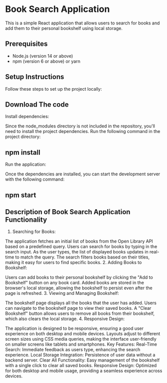 # Book Search Application

This is a simple React application that allows users to search for books and add them to their personal bookshelf using local storage.

## Prerequisites

- Node.js (version 14 or above)
- npm (version 6 or above) or yarn

## Setup Instructions

Follow these steps to set up the project locally:

## Download The code 

Install dependencies:

Since the node_modules directory is not included in the repository, you'll need to install the project dependencies. Run the following command in the project directory:

## npm install


Run the application:

Once the dependencies are installed, you can start the development server with the following command:


## npm start

## Description of Book Search Application Functionality

1. Searching for Books:

The application fetches an initial list of books from the Open Library API based on a predefined query.
Users can search for books by typing in the search input. As the user types, the list of displayed books updates in real-time to match the query.
The search filters books based on their titles, making it easy for users to find specific books.
2. Adding Books to Bookshelf:

Users can add books to their personal bookshelf by clicking the "Add to Bookshelf" button on any book card.
Added books are stored in the browser's local storage, allowing the bookshelf to persist even after the page is refreshed.
3. Viewing and Managing Bookshelf:

The bookshelf page displays all the books that the user has added.
Users can navigate to the bookshelf page to view their saved books.
A "Clear Bookshelf" button allows users to remove all books from their bookshelf, which also clears the local storage.
4. Responsive Design:

The application is designed to be responsive, ensuring a good user experience on both desktop and mobile devices.
Layouts adjust to different screen sizes using CSS media queries, making the interface user-friendly on smaller screens like tablets and smartphones.
Key Features:
Real-Time Search: Immediate feedback as users type, enhancing the search experience.
Local Storage Integration: Persistence of user data without a backend server.
Clear All Functionality: Easy management of the bookshelf with a single click to clear all saved books.
Responsive Design: Optimized for both desktop and mobile usage, providing a seamless experience across devices.